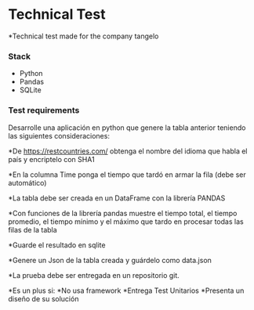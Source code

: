 # Technical Test
*Technical test made for the company tangelo
### Stack 

* Python 
* Pandas
* SQLite
### Test requirements

Desarrolle una aplicación en python que genere la tabla anterior teniendo las siguientes consideraciones:


*De https://restcountries.com/ obtenga el nombre del idioma que habla el país y encriptelo con SHA1 

*En la columna Time ponga el tiempo que tardó en armar la fila (debe ser automático)

*La tabla debe ser creada en un DataFrame con la librería PANDAS 

*Con funciones de la librería pandas muestre el tiempo total, el tiempo promedio, el tiempo mínimo y el máximo que tardo en procesar todas las filas de la tabla

*Guarde el resultado en sqlite

*Genere un Json de la tabla creada y guárdelo como data.json

*La prueba debe ser entregada en un repositorio git.

*Es un plus si:
*No usa framework
*Entrega Test Unitarios
*Presenta un diseño de su solución

